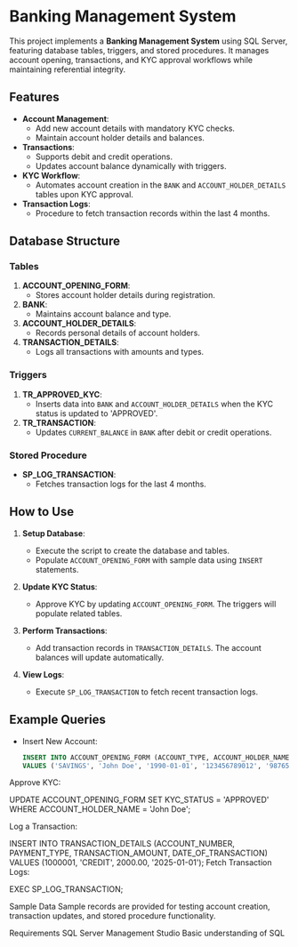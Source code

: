 # Banking Management System

This project implements a **Banking Management System** using SQL Server, featuring database tables, triggers, and stored procedures. It manages account opening, transactions, and KYC approval workflows while maintaining referential integrity.

## Features

- **Account Management**: 
  - Add new account details with mandatory KYC checks.
  - Maintain account holder details and balances.
- **Transactions**:
  - Supports debit and credit operations.
  - Updates account balance dynamically with triggers.
- **KYC Workflow**:
  - Automates account creation in the `BANK` and `ACCOUNT_HOLDER_DETAILS` tables upon KYC approval.
- **Transaction Logs**:
  - Procedure to fetch transaction records within the last 4 months.

## Database Structure

### Tables
1. **ACCOUNT_OPENING_FORM**:
   - Stores account holder details during registration.
2. **BANK**:
   - Maintains account balance and type.
3. **ACCOUNT_HOLDER_DETAILS**:
   - Records personal details of account holders.
4. **TRANSACTION_DETAILS**:
   - Logs all transactions with amounts and types.

### Triggers
1. **TR_APPROVED_KYC**:
   - Inserts data into `BANK` and `ACCOUNT_HOLDER_DETAILS` when the KYC status is updated to 'APPROVED'.
2. **TR_TRANSACTION**:
   - Updates `CURRENT_BALANCE` in `BANK` after debit or credit operations.

### Stored Procedure
- **SP_LOG_TRANSACTION**:
  - Fetches transaction logs for the last 4 months.

## How to Use

1. **Setup Database**:
   - Execute the script to create the database and tables.
   - Populate `ACCOUNT_OPENING_FORM` with sample data using `INSERT` statements.

2. **Update KYC Status**:
   - Approve KYC by updating `ACCOUNT_OPENING_FORM`. The triggers will populate related tables.

3. **Perform Transactions**:
   - Add transaction records in `TRANSACTION_DETAILS`. The account balances will update automatically.

4. **View Logs**:
   - Execute `SP_LOG_TRANSACTION` to fetch recent transaction logs.

## Example Queries

- Insert New Account:
  ```sql
  INSERT INTO ACCOUNT_OPENING_FORM (ACCOUNT_TYPE, ACCOUNT_HOLDER_NAME, DOB, AADHAR_NUMBER, MOBILE_NUMBER, ACCOUNT_OPENING_BALANCE)
  VALUES ('SAVINGS', 'John Doe', '1990-01-01', '123456789012', '9876543210', 5000.00);
  
Approve KYC:

UPDATE ACCOUNT_OPENING_FORM
SET KYC_STATUS = 'APPROVED'
WHERE ACCOUNT_HOLDER_NAME = 'John Doe';

Log a Transaction:

INSERT INTO TRANSACTION_DETAILS (ACCOUNT_NUMBER, PAYMENT_TYPE, TRANSACTION_AMOUNT, DATE_OF_TRANSACTION)
VALUES (1000001, 'CREDIT', 2000.00, '2025-01-01');
Fetch Transaction Logs:

EXEC SP_LOG_TRANSACTION;

Sample Data
Sample records are provided for testing account creation, transaction updates, and stored procedure functionality.

Requirements
SQL Server Management Studio
Basic understanding of SQL
